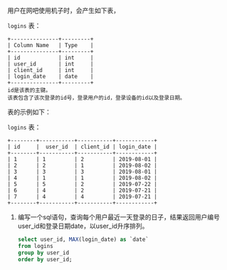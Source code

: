 用户在网吧使用机子时，会产生如下表，

`logins` 表：

```
+---------------+---------+
| Column Name   | Type    |
+---------------+---------+
| id            | int     |
| user_id       | int     |
| client_id     | int     |
| login_date    | date    |
+---------------+---------+
id是该表的主键。
该表包含了该次登录的id号，登录用户的id，登录设备的id以及登录日期。
```

表的示例如下：

`logins` 表：

```
+--------+-----------+-----------+------------+
| id     |  user_id  | client_id | login_date |
+--------+-----------+-----------+------------+
| 1      | 1         | 2         | 2019-08-01 |
| 2      | 2         | 1         | 2019-08-02 |
| 3      | 3         | 3         | 2019-08-01 |
| 4      | 1         | 1         | 2019-08-02 |
| 5      | 5         | 2         | 2019-07-22 |
| 6      | 4         | 2         | 2019-07-21 |
| 7      | 4         | 4         | 2019-07-21 |
+--------+-----------+-----------+------------+
```

1. 编写一个sql语句，查询每个用户最近一天登录的日子，结果返回用户编号user_id和登录日期date，以user_id升序排列。
   
    ```sql
    select user_id, MAX(login_date) as `date`
    from logins
    group by user_id
    order by user_id;
    ```

